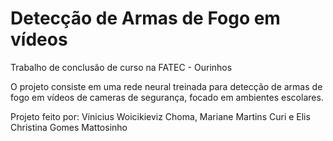 # Detecção de Armas de Fogo em vídeos
Trabalho de conclusão de curso na FATEC - Ourinhos

O projeto consiste em uma rede neural treinada para detecção de armas de fogo em vídeos de cameras de segurança, focado em ambientes escolares.

Projeto feito por: Vinicius Woicikieviz Choma, Mariane Martins Curi e Elis Christina Gomes Mattosinho
 
